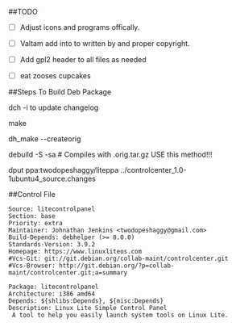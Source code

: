 ##TODO
- [ ] Adjust icons and programs offically.
- [ ] Valtam add into to written by and proper copyright.
- [ ] Add gpl2 header to all files as needed
- [ ] eat zooses cupcakes


##Steps To Build Deb Package

dch -i to update changelog

make

dh_make --createorig

debuild -S -sa # Compiles with .orig.tar.gz USE this method!!!

dput ppa:twodopeshaggy/liteppa ../controlcenter_1.0-1ubuntu4_source.changes







##Control File
```
Source: litecontrolpanel
Section: base
Priority: extra
Maintainer: Johnathan Jenkins <twodopeshaggy@gmail.com>
Build-Depends: debhelper (>= 8.0.0)
Standards-Version: 3.9.2
Homepage: https://www.linuxliteos.com
#Vcs-Git: git://git.debian.org/collab-maint/controlcenter.git
#Vcs-Browser: http://git.debian.org/?p=collab-maint/controlcenter.git;a=summary

Package: litecontrolpanel
Architecture: i386 amd64
Depends: ${shlibs:Depends}, ${misc:Depends}
Description: Linux Lite Simple Control Panel
 A tool to help you easily launch system tools on Linux Lite.
```